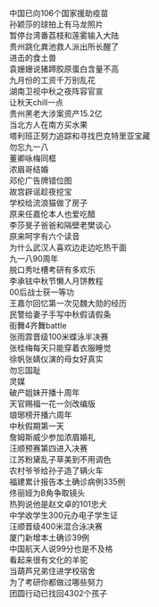 中国已向106个国家援助疫苗  
孙颖莎的球拍上有马龙照片  
暂停台湾番荔枝和莲雾输入大陆  
贵州跳化粪池救人派出所长醒了  
进击的食土兽  
袁姗姗说猪蹄胶原蛋白含量不高  
九月份的工资千万别乱花  
湖南卫视中秋之夜阵容官宣  
让秋天chill一点  
贵州黑老大涉案资产15.2亿  
当北方人在南方买水果  
塔利班正努力追踪和寻找巴克特里亚宝藏  
勿忘九一八  
董卿咏梅同框  
浓眉哥结婚  
邓伦广告牌错位图  
故宫辟谣趁夜挖宝  
学校给流浪猫做了房子  
原来任嘉伦本人也爱吃醋  
李莎旻子爸爸和隔壁老樊谈心  
原来呵字有六个读音  
为什么武汉人喜欢边走边吃热干面  
九一八90周年  
脱口秀吐槽考研有多欢乐  
李承铉中秋节懒人月饼教程  
00后战士获一等功  
王嘉尔回忆第一次见魏大勋的经历  
民警给妻子手写中秋假请假条  
街舞4齐舞battle  
张雨霏晋级100米蝶泳半决赛  
张桂梅每天只能穿着衣服睡觉  
徐帆张婧仪演的母女好真实  
勿忘国耻  
灵媒  
破产姐妹开播十周年  
天官赐福一花一剑改编版  
琅琊榜开播六周年  
中秋假期第一天  
詹姆斯威少参加浓眉婚礼  
汪顺预赛第四进入决赛  
江苏粉黛乱子草美到不用调色  
农村爷爷给孙子造了辆火车  
福建累计报告本土确诊病例335例  
佟丽娅为B角争取镜头  
热狗说他是赵文卓的101忠犬  
中学收学生300元办电子学生证  
汪顺晋级400米混合泳决赛  
厦门新增本土确诊39例  
中国航天人说99分也是不及格  
看起来很有文化的羊驼  
当葫芦兄弟住进学校宿舍  
为了考研你都做过哪些努力  
团圆行动已找回4302个孩子  

